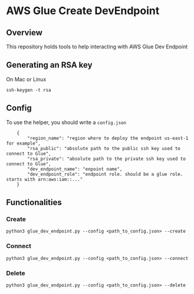 # AWS Glue Create DevEndpoint

## Overview
This repository holds tools to help interacting with AWS Glue Dev Endpoint

## Generating an RSA key

On Mac or Linux

```
ssh-keygen -t rsa
```

## Config

To use the helper, you should write a `config.json`

```
    {
        "region_name": "region where to deploy the endpoint us-east-1 for example",
        "rsa_public": "absolute path to the public ssh key used to connect to Glue",
        "rsa_private": "absolute path to the private ssh key used to connect to Glue",
        "dev_endpoint_name": "enpoint name",
        "dev_endpoint_role": "endpoint role. should be a glue role. starts with arn:aws:iam::..."
    }
```

## Functionalities

### Create
```
python3 glue_dev_endpoint.py --config <path_to_config.json> --create
```
### Connect
```
python3 glue_dev_endpoint.py --config <path_to_config.json> --connect
```
### Delete
```
python3 glue_dev_endpoint.py --config <path_to_config.json> --delete
```

